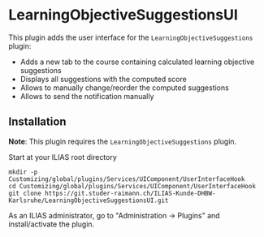 # LearningObjectiveSuggestionsUI

This plugin adds the user interface for the `LearningObjectiveSuggestions` plugin:
* Adds a new tab to the course containing calculated learning objective suggestions
* Displays all suggestions with the computed score
* Allows to manually change/reorder the computed suggestions
* Allows to send the notification manually

## Installation

**Note**: This plugin requires the `LearningObjectiveSuggestions` plugin.

Start at your ILIAS root directory
```
mkdir -p Customizing/global/plugins/Services/UIComponent/UserInterfaceHook
cd Customizing/global/plugins/Services/UIComponent/UserInterfaceHook
git clone https://git.studer-raimann.ch/ILIAS-Kunde-DHBW-Karlsruhe/LearningObjectiveSuggestionsUI.git
```
As an ILIAS administrator, go to "Administration -> Plugins" and install/activate the plugin.

